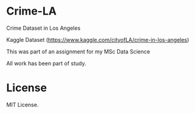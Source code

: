 # Crime-LA
Crime Dataset in Los Angeles 

Kaggle Dataset (https://www.kaggle.com/cityofLA/crime-in-los-angeles)

This was part of an assignment for my MSc Data Science 

All work has been part of study.


# License
MIT License. 
